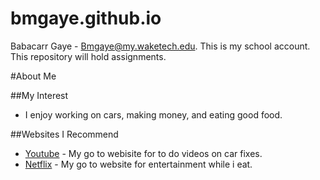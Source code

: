 # bmgaye.github.io
Babacarr Gaye - Bmgaye@my.waketech.edu.
This is my school account.
This repository will hold assignments. 
 
#About Me  

##My Interest 
 * I enjoy working on cars, making money, and eating good food.
 
##Websites I Recommend
 * [Youtube](https://www.youtube.com) - My go to webisite for to do videos on car fixes. 
 * [Netflix](https://netflix.com) - My go to website for entertainment while i eat.
